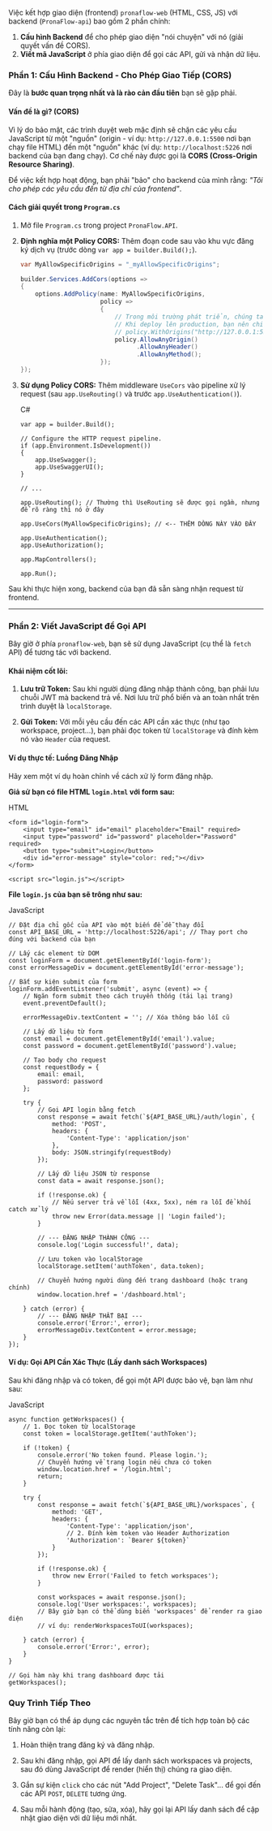 Việc kết hợp giao diện (frontend) `pronaflow-web` (HTML, CSS, JS) với backend (`PronaFlow-api`) bao gồm 2 phần chính:
1. **Cấu hình Backend** để cho phép giao diện "nói chuyện" với nó (giải quyết vấn đề CORS).
2. **Viết mã JavaScript** ở phía giao diện để gọi các API, gửi và nhận dữ liệu.
### **Phần 1: Cấu Hình Backend - Cho Phép Giao Tiếp (CORS)**

Đây là **bước quan trọng nhất và là rào cản đầu tiên** bạn sẽ gặp phải.

#### **Vấn đề là gì? (CORS)**

Vì lý do bảo mật, các trình duyệt web mặc định sẽ chặn các yêu cầu JavaScript từ một "nguồn" (origin - ví dụ: `http://127.0.0.1:5500` nơi bạn chạy file HTML) đến một "nguồn" khác (ví dụ: `http://localhost:5226` nơi backend của bạn đang chạy). Cơ chế này được gọi là **CORS (Cross-Origin Resource Sharing)**.

Để việc kết hợp hoạt động, bạn phải "bảo" cho backend của mình rằng: _"Tôi cho phép các yêu cầu đến từ địa chỉ của frontend"_.

#### **Cách giải quyết trong `Program.cs`**

1. Mở file `Program.cs` trong project `PronaFlow.API`.
    
2. **Định nghĩa một Policy CORS:** Thêm đoạn code sau vào khu vực đăng ký dịch vụ (trước dòng `var app = builder.Build();`).
    ```C#
    var MyAllowSpecificOrigins = "_myAllowSpecificOrigins";
    
    builder.Services.AddCors(options =>
    {
        options.AddPolicy(name: MyAllowSpecificOrigins,
                          policy =>
                          {
                              // Trong môi trường phát triển, chúng ta có thể cho phép mọi nguồn
                              // Khi deploy lên production, bạn nên chỉ định rõ nguồn của frontend
                              // policy.WithOrigins("http://127.0.0.1:5500", "https://your-frontend-domain.com")
                              policy.AllowAnyOrigin()
                                    .AllowAnyHeader()
                                    .AllowAnyMethod();
                          });
    });
    ```
    
3. **Sử dụng Policy CORS:** Thêm middleware `UseCors` vào pipeline xử lý request (sau `app.UseRouting()` và trước `app.UseAuthentication()`).
    
    C#
    
    ```
    var app = builder.Build();
    
    // Configure the HTTP request pipeline.
    if (app.Environment.IsDevelopment())
    {
        app.UseSwagger();
        app.UseSwaggerUI();
    }
    
    // ...
    
    app.UseRouting(); // Thường thì UseRouting sẽ được gọi ngầm, nhưng để rõ ràng thì nó ở đây
    
    app.UseCors(MyAllowSpecificOrigins); // <-- THÊM DÒNG NÀY VÀO ĐÂY
    
    app.UseAuthentication();
    app.UseAuthorization();
    
    app.MapControllers();
    
    app.Run();
    ```
    

Sau khi thực hiện xong, backend của bạn đã sẵn sàng nhận request từ frontend.

---

### **Phần 2: Viết JavaScript để Gọi API**

Bây giờ ở phía `pronaflow-web`, bạn sẽ sử dụng JavaScript (cụ thể là `fetch` API) để tương tác với backend.

#### **Khái niệm cốt lõi:**

1. **Lưu trữ Token:** Sau khi người dùng đăng nhập thành công, bạn phải lưu chuỗi JWT mà backend trả về. Nơi lưu trữ phổ biến và an toàn nhất trên trình duyệt là `localStorage`.
    
2. **Gửi Token:** Với mỗi yêu cầu đến các API cần xác thực (như tạo workspace, project...), bạn phải đọc token từ `localStorage` và đính kèm nó vào `Header` của request.
    

#### **Ví dụ thực tế: Luồng Đăng Nhập**

Hãy xem một ví dụ hoàn chỉnh về cách xử lý form đăng nhập.

**Giả sử bạn có file HTML `login.html` với form sau:**

HTML

```
<form id="login-form">
    <input type="email" id="email" placeholder="Email" required>
    <input type="password" id="password" placeholder="Password" required>
    <button type="submit">Login</button>
    <div id="error-message" style="color: red;"></div>
</form>

<script src="login.js"></script>
```

**File `login.js` của bạn sẽ trông như sau:**

JavaScript

```
// Đặt địa chỉ gốc của API vào một biến để dễ thay đổi
const API_BASE_URL = 'http://localhost:5226/api'; // Thay port cho đúng với backend của bạn

// Lấy các element từ DOM
const loginForm = document.getElementById('login-form');
const errorMessageDiv = document.getElementById('error-message');

// Bắt sự kiện submit của form
loginForm.addEventListener('submit', async (event) => {
    // Ngăn form submit theo cách truyền thống (tải lại trang)
    event.preventDefault(); 
    
    errorMessageDiv.textContent = ''; // Xóa thông báo lỗi cũ

    // Lấy dữ liệu từ form
    const email = document.getElementById('email').value;
    const password = document.getElementById('password').value;

    // Tạo body cho request
    const requestBody = {
        email: email,
        password: password
    };

    try {
        // Gọi API login bằng fetch
        const response = await fetch(`${API_BASE_URL}/auth/login`, {
            method: 'POST',
            headers: {
                'Content-Type': 'application/json'
            },
            body: JSON.stringify(requestBody)
        });

        // Lấy dữ liệu JSON từ response
        const data = await response.json();

        if (!response.ok) {
            // Nếu server trả về lỗi (4xx, 5xx), ném ra lỗi để khối catch xử lý
            throw new Error(data.message || 'Login failed');
        }

        // --- ĐĂNG NHẬP THÀNH CÔNG ---
        console.log('Login successful!', data);

        // Lưu token vào localStorage
        localStorage.setItem('authToken', data.token);

        // Chuyển hướng người dùng đến trang dashboard (hoặc trang chính)
        window.location.href = '/dashboard.html';

    } catch (error) {
        // --- ĐĂNG NHẬP THẤT BẠI ---
        console.error('Error:', error);
        errorMessageDiv.textContent = error.message;
    }
});
```

#### **Ví dụ: Gọi API Cần Xác Thực (Lấy danh sách Workspaces)**

Sau khi đăng nhập và có token, để gọi một API được bảo vệ, bạn làm như sau:

JavaScript

```
async function getWorkspaces() {
    // 1. Đọc token từ localStorage
    const token = localStorage.getItem('authToken');

    if (!token) {
        console.error('No token found. Please login.');
        // Chuyển hướng về trang login nếu chưa có token
        window.location.href = '/login.html';
        return;
    }

    try {
        const response = await fetch(`${API_BASE_URL}/workspaces`, {
            method: 'GET',
            headers: {
                'Content-Type': 'application/json',
                // 2. Đính kèm token vào Header Authorization
                'Authorization': `Bearer ${token}` 
            }
        });
        
        if (!response.ok) {
            throw new Error('Failed to fetch workspaces');
        }

        const workspaces = await response.json();
        console.log('User workspaces:', workspaces);
        // Bây giờ bạn có thể dùng biến 'workspaces' để render ra giao diện
        // ví dụ: renderWorkspacesToUI(workspaces);

    } catch (error) {
        console.error('Error:', error);
    }
}

// Gọi hàm này khi trang dashboard được tải
getWorkspaces();
```

### **Quy Trình Tiếp Theo**

Bây giờ bạn có thể áp dụng các nguyên tắc trên để tích hợp toàn bộ các tính năng còn lại:

1. Hoàn thiện trang đăng ký và đăng nhập.
    
2. Sau khi đăng nhập, gọi API để lấy danh sách workspaces và projects, sau đó dùng JavaScript để render (hiển thị) chúng ra giao diện.
    
3. Gắn sự kiện `click` cho các nút "Add Project", "Delete Task"... để gọi đến các API `POST`, `DELETE` tương ứng.
    
4. Sau mỗi hành động (tạo, sửa, xóa), hãy gọi lại API lấy danh sách để cập nhật giao diện với dữ liệu mới nhất.